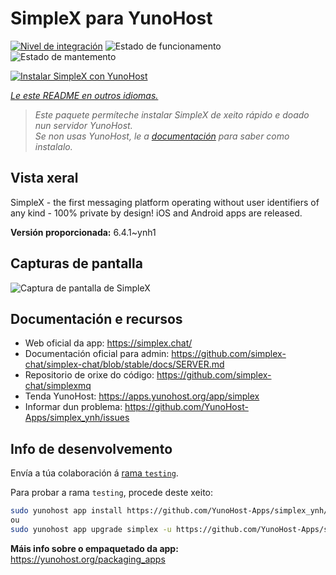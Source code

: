 <!--
NOTA: Este README foi creado automáticamente por <https://github.com/YunoHost/apps/tree/master/tools/readme_generator>
NON debe editarse manualmente.
-->

# SimpleX para YunoHost

[![Nivel de integración](https://apps.yunohost.org/badge/integration/simplex)](https://ci-apps.yunohost.org/ci/apps/simplex/)
![Estado de funcionamento](https://apps.yunohost.org/badge/state/simplex)
![Estado de mantemento](https://apps.yunohost.org/badge/maintained/simplex)

[![Instalar SimpleX con YunoHost](https://install-app.yunohost.org/install-with-yunohost.svg)](https://install-app.yunohost.org/?app=simplex)

*[Le este README en outros idiomas.](./ALL_README.md)*

> *Este paquete permíteche instalar SimpleX de xeito rápido e doado nun servidor YunoHost.*  
> *Se non usas YunoHost, le a [documentación](https://yunohost.org/install) para saber como instalalo.*

## Vista xeral

SimpleX - the first messaging platform operating without user identifiers of any kind - 100% private by design! iOS and Android apps are released.

**Versión proporcionada:** 6.4.1~ynh1

## Capturas de pantalla

![Captura de pantalla de SimpleX](./doc/screenshots/conversation.png)

## Documentación e recursos

- Web oficial da app: <https://simplex.chat/>
- Documentación oficial para admin: <https://github.com/simplex-chat/simplex-chat/blob/stable/docs/SERVER.md>
- Repositorio de orixe do código: <https://github.com/simplex-chat/simplexmq>
- Tenda YunoHost: <https://apps.yunohost.org/app/simplex>
- Informar dun problema: <https://github.com/YunoHost-Apps/simplex_ynh/issues>

## Info de desenvolvemento

Envía a túa colaboración á [rama `testing`](https://github.com/YunoHost-Apps/simplex_ynh/tree/testing).

Para probar a rama `testing`, procede deste xeito:

```bash
sudo yunohost app install https://github.com/YunoHost-Apps/simplex_ynh/tree/testing --debug
ou
sudo yunohost app upgrade simplex -u https://github.com/YunoHost-Apps/simplex_ynh/tree/testing --debug
```

**Máis info sobre o empaquetado da app:** <https://yunohost.org/packaging_apps>
